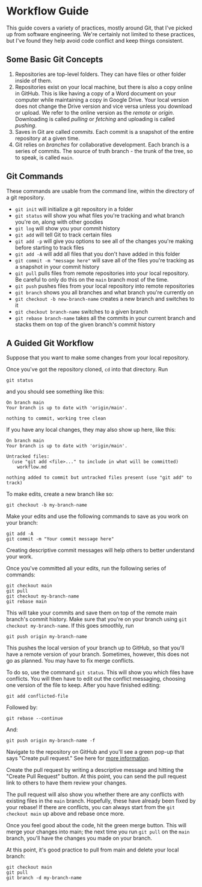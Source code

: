 # Workflow Guide

This guide covers a variety of practices, mostly around Git, that I've picked up from software engineering. We're certainly not limited to these practices, but I've found they help avoid code conflict and keep things consistent.

## Some Basic Git Concepts

1. Repositories are top-level folders. They can have files or other folder inside of them.
2. Repositories exist on your local machine, but there is also a copy online in GitHub. This is like having a copy of a Word document on your computer while maintaining a copy in Google Drive. Your local version does not change the Drive version and vice versa unless you download or upload. We refer to the online version as the _remote_ or _origin_. Downloading is called _pulling_ or _fetching_ and uploading is called _pushing_. 
3. Saves in Git are called _commits_. Each commit is a snapshot of the entire repository at a given time.
4. Git relies on _branches_ for collaborative development. Each branch is a series of commits. The source of truth branch - the trunk of the tree, so to speak, is called `main`.

## Git Commands
These commands are usable from the command line, within the directory of a git repository.

- `git init` will initialize a git repository in a folder
- `git status` will show you what files you're tracking and what branch you're on, along with other goodies
- `git log` will show you your commit history
- `git add` will tell Git to track certain files
- `git add -p` will give you options to see all of the changes you're making before starting to track files
- `git add -A` will add all files that you don't have added in this folder
- `git commit -m "message here"` will save all of the files you're tracking as a snapshot in your commit history
- `git pull` pulls files from remote repositories into your local repository. Be careful to only do this on the `main` branch most of the time.
- `git push` pushes files from your local repository into remote repositories
- `git branch` shows you all branches and what branch you're currently on
- `git checkout -b new-branch-name` creates a new branch and switches to it
- `git checkout branch-name` switches to a given branch
- `git rebase branch-name` takes all the commits in your current branch and stacks them on top of the given branch's commit history

## A Guided Git Workflow
Suppose that you want to make some changes from your local repository.

Once you've got the repository cloned, `cd` into that directory. Run
```
git status
```
and you should see something like this:
```
On branch main
Your branch is up to date with 'origin/main'.

nothing to commit, working tree clean
```
If you have any local changes, they may also show up here, like this:
```
On branch main
Your branch is up to date with 'origin/main'.

Untracked files:
  (use "git add <file>..." to include in what will be committed)
	workflow.md

nothing added to commit but untracked files present (use "git add" to track)
```
To make edits, create a new branch like so:
```
git checkout -b my-branch-name
```
Make your edits and use the following commands to save as you work on your branch:
```
git add -A
git commit -m "Your commit message here"
```
Creating descriptive commit messages will help others to better understand your work.

Once you've committed all your edits, run the following series of commands:
```
git checkout main
git pull
git checkout my-branch-name
git rebase main
```
This will take your commits and save them on top of the remote main branch's commit history. Make sure that you're on your branch using `git checkout my-branch-name`. If this goes smoothly, run
```
git push origin my-branch-name
```
This pushes the local version of your branch up to GitHub, so that you'll have a remote version of your branch. Sometimes, however, this does not go as planned. You may have to fix merge conflicts.

To do so, use the command `git status`. This will show you which files have conflicts. You will then have to edit out the conflict messaging, choosing one version of the file to keep. After you have finished editing:
```
git add conflicted-file
```
Followed by:
```
git rebase --continue
```
And:
```
git push origin my-branch-name -f
```
Navigate to the repository on GitHub and you'll see a green pop-up that says "Create pull request."
See here for [more information](https://docs.github.com/en/pull-requests/collaborating-with-pull-requests/proposing-changes-to-your-work-with-pull-requests/about-pull-requests).

Create the pull request by writing a descriptive message and hitting the "Create Pull Request" button. At this point, you can send the pull request link to others to have them review your changes.

The pull request will also show you whether there are any conflicts with existing files in the `main` branch. Hopefully, these have already been fixed by your rebase! If there are conflicts, you can always start from the `git checkout main` up above and rebase once more.

Once you feel good about the code, hit the green merge button. This will merge your changes into main; the next time you run `git pull` on the `main` branch, you'll have the changes you made on your branch.


At this point, it's good practice to pull from main and delete your local branch:
```
git checkout main
git pull
git branch -d my-branch-name
```